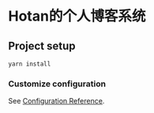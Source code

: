 # Hotan的个人博客系统

## Project setup
```
yarn install
```

### Customize configuration
See [Configuration Reference](https://cli.vuejs.org/config/).

